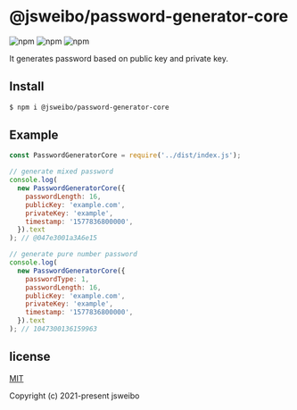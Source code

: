# @jsweibo/password-generator-core

![npm](https://img.shields.io/npm/v/@jsweibo/password-generator-core.svg)
![npm](https://img.shields.io/npm/dt/@jsweibo/password-generator-core.svg)
![npm](https://img.shields.io/npm/l/@jsweibo/password-generator-core.svg)

It generates password based on public key and private key.

## Install

```bash
$ npm i @jsweibo/password-generator-core
```

## Example

```js
const PasswordGeneratorCore = require('../dist/index.js');

// generate mixed password
console.log(
  new PasswordGeneratorCore({
    passwordLength: 16,
    publicKey: 'example.com',
    privateKey: 'example',
    timestamp: '1577836800000',
  }).text
); // @047e3001a3A6e15

// generate pure number password
console.log(
  new PasswordGeneratorCore({
    passwordType: 1,
    passwordLength: 16,
    publicKey: 'example.com',
    privateKey: 'example',
    timestamp: '1577836800000',
  }).text
); // 1047300136159963
```

## license

[MIT](https://opensource.org/licenses/MIT)

Copyright (c) 2021-present jsweibo
